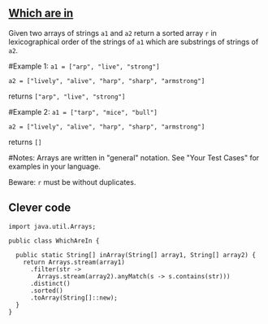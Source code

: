 ## [Which are in](https://www.codewars.com/kata/550554fd08b86f84fe000a58)

Given two arrays of strings `a1` and `a2` return a sorted array `r` in lexicographical order of the strings of `a1` which are substrings of strings of `a2`.

\#Example 1: `a1 = ["arp", "live", "strong"]`

`a2 = ["lively", "alive", "harp", "sharp", "armstrong"]`

returns `["arp", "live", "strong"]`

\#Example 2: `a1 = ["tarp", "mice", "bull"]`

`a2 = ["lively", "alive", "harp", "sharp", "armstrong"]`

returns `[]`

\#Notes: Arrays are written in "general" notation. See "Your Test Cases" for examples in your language.

Beware: `r` must be without duplicates.

## Clever code
```
import java.util.Arrays;

public class WhichAreIn { 
    
  public static String[] inArray(String[] array1, String[] array2) {
    return Arrays.stream(array1)
      .filter(str ->
        Arrays.stream(array2).anyMatch(s -> s.contains(str)))
      .distinct()
      .sorted()
      .toArray(String[]::new);
  }
}
```